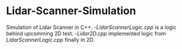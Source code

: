 # Lidar-Scanner-Simulation
Simulation of Lidar Scanner in C++.
-*LidarScannerLogic.cpp* is a logic behind upcomming 2D test.
-*Lidar2D.cpp* implemented logic from *LidarScannerLogic.cpp* finally in 2D.
